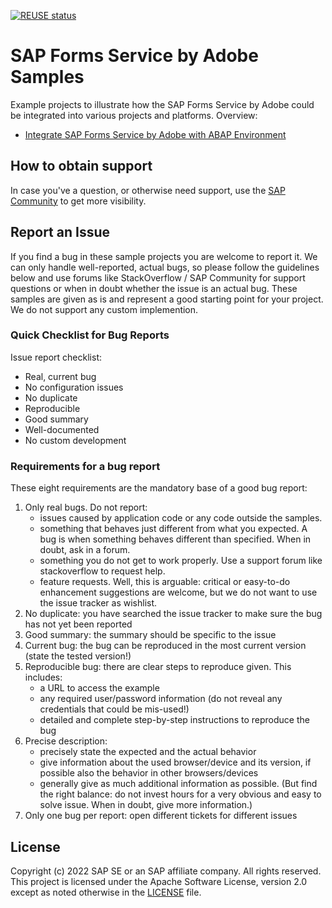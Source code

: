 [![REUSE status](https://api.reuse.software/badge/github.com/SAP-samples/sap-forms-service-by-adobe-samples)](https://api.reuse.software/info/github.com/SAP-samples/sap-forms-service-by-adobe-samples)

# SAP Forms Service by Adobe Samples

Example projects to illustrate how the SAP Forms Service by Adobe could be integrated into various projects and platforms.
Overview:
 - [Integrate SAP Forms Service by Adobe with ABAP Environment](https://github.com/SAP-samples/sap-forms-service-by-adobe-samples/tree/main/abap)

<!--- Register repository https://api.reuse.software/register, then add REUSE badge:
[![REUSE status](https://api.reuse.software/badge/github.com/SAP-samples/REPO-NAME)](https://api.reuse.software/info/github.com/SAP-samples/REPO-NAME)
-->

## How to obtain support
In case you've a question, or otherwise need support, use the [SAP Community](https://answers.sap.com/tags/9f13aee1-834c-4105-8e43-ee442775e5ce) to get more visibility.

## Report an Issue
If you find a bug in these sample projects you are welcome to report it. We can only handle well-reported, actual bugs, so please follow the guidelines below and use forums like StackOverflow / SAP Community for support questions or when in doubt whether the issue is an actual bug. These samples are given as is and represent a good starting point for your project. We do not support any custom implemention.

### Quick Checklist for Bug Reports
Issue report checklist:
- Real, current bug
- No configuration issues
- No duplicate
- Reproducible
- Good summary
- Well-documented
- No custom development

### Requirements for a bug report
These eight requirements are the mandatory base of a good bug report:

1. Only real bugs. Do not report:
   - issues caused by application code or any code outside the samples.
   - something that behaves just different from what you expected. A bug is when something behaves different than specified. When in doubt, ask in a forum.
   - something you do not get to work properly. Use a support forum like stackoverflow to request help.
   - feature requests. Well, this is arguable: critical or easy-to-do enhancement suggestions are welcome, but we do not want to use the issue tracker as wishlist.
2. No duplicate: you have searched the issue tracker to make sure the bug has not yet been reported
3. Good summary: the summary should be specific to the issue
4. Current bug: the bug can be reproduced in the most current version (state the tested version!)
5. Reproducible bug: there are clear steps to reproduce given. This includes:
   - a URL to access the example
   - any required user/password information (do not reveal any credentials that could be mis-used!)
   - detailed and complete step-by-step instructions to reproduce the bug
6. Precise description:
   - precisely state the expected and the actual behavior
   - give information about the used browser/device and its version, if possible also the behavior in other browsers/devices
   - generally give as much additional information as possible. (But find the right balance: do not invest hours for a very obvious and easy to solve issue. When in doubt, give more information.)
7. Only one bug per report: open different tickets for different issues

## License
Copyright (c) 2022 SAP SE or an SAP affiliate company. All rights reserved. This project is licensed under the Apache Software License, version 2.0 except as noted otherwise in the [LICENSE](LICENSE) file.
